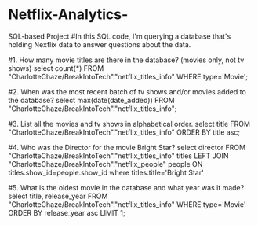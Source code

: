 # Netflix-Analytics-
SQL-based Project 
#In this SQL code, I'm querying a database that's holding Nexflix data to answer questions about the data. 

#1. How many movie titles are there in the database? (movies only, not tv shows) 
select count(*) 
FROM "CharlotteChaze/BreakIntoTech"."netflix_titles_info"
WHERE type='Movie';

#2. When was the most recent batch of tv shows and/or movies added to the database? 
select max(date(date_added))
FROM "CharlotteChaze/BreakIntoTech"."netflix_titles_info";

#3. List all the movies and tv shows in alphabetical order. 
select title
FROM "CharlotteChaze/BreakIntoTech"."netflix_titles_info"
ORDER BY title asc;

#4. Who was the Director for the movie Bright Star? 
select 
director
FROM "CharlotteChaze/BreakIntoTech"."netflix_titles_info" titles
LEFT JOIN  "CharlotteChaze/BreakIntoTech"."netflix_people" people
ON titles.show_id=people.show_id
where titles.title='Bright Star'

#5. What is the oldest movie in the database and what year was it made? 
select title, release_year
FROM "CharlotteChaze/BreakIntoTech"."netflix_titles_info"
WHERE type='Movie'
ORDER BY release_year asc
LIMIT 1;
